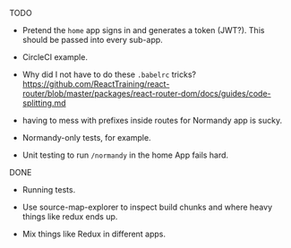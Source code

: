 TODO

* Pretend the `home` app signs in and generates a token (JWT?). This should
  be passed into every sub-app.

* CircleCI example.

* Why did I not have to do these `.babelrc` tricks?
  https://github.com/ReactTraining/react-router/blob/master/packages/react-router-dom/docs/guides/code-splitting.md

* having to mess with prefixes inside routes for Normandy app is sucky.

* Normandy-only tests, for example.

* Unit testing to run `/normandy` in the home App fails hard.

DONE

* Running tests.

* Use source-map-explorer to inspect build chunks and where heavy things
  like redux ends up.

* Mix things like Redux in different apps.

